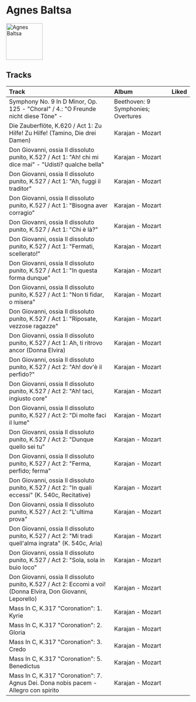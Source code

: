 
# Agnes Baltsa


<img src="https://i.scdn.co/image/ab67616d0000b27322070c61a7616392f04f070f" alt="Agnes Baltsa" width="100" />

## Tracks

| Track                                                                                                         | Album                              | Liked   |
|:--------------------------------------------------------------------------------------------------------------|:-----------------------------------|:--------|
| Symphony No. 9 In D Minor, Op. 125 - "Choral" / 4.: "O Freunde nicht diese Töne" -                            | Beethoven: 9 Symphonies; Overtures |         |
| Die Zauberflöte, K.620 / Act 1: Zu Hilfe! Zu Hilfe! (Tamino, Die drei Damen)                                  | Karajan - Mozart                   |         |
| Don Giovanni, ossia Il dissoluto punito, K.527 / Act 1: "Ah! chi mi dice mai" - "Udisti? qualche bella"       | Karajan - Mozart                   |         |
| Don Giovanni, ossia Il dissoluto punito, K.527 / Act 1: "Ah, fuggi il traditor"                               | Karajan - Mozart                   |         |
| Don Giovanni, ossia Il dissoluto punito, K.527 / Act 1: "Bisogna aver corragio"                               | Karajan - Mozart                   |         |
| Don Giovanni, ossia Il dissoluto punito, K.527 / Act 1: "Chi è là?"                                           | Karajan - Mozart                   |         |
| Don Giovanni, ossia Il dissoluto punito, K.527 / Act 1: "Fermati, scellerato!"                                | Karajan - Mozart                   |         |
| Don Giovanni, ossia Il dissoluto punito, K.527 / Act 1: "In questa forma dunque"                              | Karajan - Mozart                   |         |
| Don Giovanni, ossia Il dissoluto punito, K.527 / Act 1: "Non ti fidar, o misera"                              | Karajan - Mozart                   |         |
| Don Giovanni, ossia Il dissoluto punito, K.527 / Act 1: "Riposate, vezzose ragazze"                           | Karajan - Mozart                   |         |
| Don Giovanni, ossia Il dissoluto punito, K.527 / Act 1: Ah, ti ritrovo ancor (Donna Elvira)                   | Karajan - Mozart                   |         |
| Don Giovanni, ossia Il dissoluto punito, K.527 / Act 2: "Ah! dov'è il perfido?"                               | Karajan - Mozart                   |         |
| Don Giovanni, ossia Il dissoluto punito, K.527 / Act 2: "Ah! taci, ingiusto core"                             | Karajan - Mozart                   |         |
| Don Giovanni, ossia Il dissoluto punito, K.527 / Act 2: "Di molte faci il lume"                               | Karajan - Mozart                   |         |
| Don Giovanni, ossia Il dissoluto punito, K.527 / Act 2: "Dunque quello sei tu"                                | Karajan - Mozart                   |         |
| Don Giovanni, ossia Il dissoluto punito, K.527 / Act 2: "Ferma, perfido; ferma"                               | Karajan - Mozart                   |         |
| Don Giovanni, ossia Il dissoluto punito, K.527 / Act 2: "In quali eccessi" (K. 540c, Recitative)              | Karajan - Mozart                   |         |
| Don Giovanni, ossia Il dissoluto punito, K.527 / Act 2: "L'ultima prova"                                      | Karajan - Mozart                   |         |
| Don Giovanni, ossia Il dissoluto punito, K.527 / Act 2: "Mi tradi quell'alma ingrata" (K. 540c, Aria)         | Karajan - Mozart                   |         |
| Don Giovanni, ossia Il dissoluto punito, K.527 / Act 2: "Sola, sola in buio loco"                             | Karajan - Mozart                   |         |
| Don Giovanni, ossia Il dissoluto punito, K.527 / Act 2: Eccomi a voi! (Donna Elvira, Don Giovanni, Leporello) | Karajan - Mozart                   |         |
| Mass In C, K.317 "Coronation": 1. Kyrie                                                                       | Karajan - Mozart                   |         |
| Mass In C, K.317 "Coronation": 2. Gloria                                                                      | Karajan - Mozart                   |         |
| Mass In C, K.317 "Coronation": 3. Credo                                                                       | Karajan - Mozart                   |         |
| Mass In C, K.317 "Coronation": 5. Benedictus                                                                  | Karajan - Mozart                   |         |
| Mass In C, K.317 "Coronation": 7. Agnus Dei. Dona nobis pacem - Allegro con spirito                           | Karajan - Mozart                   |         |
